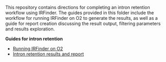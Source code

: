This repository contains directions for completing an intron retention workflow using IRFinder. The guides provided in this folder include the workflow for running IRFinder on O2 to generate the results, as well as a guide for report creation discussing the result output, filtering parameters and results exploration.

**Guides for intron retention**
- [Running IRFinder on O2]()
- [Intron retention results and report]()

